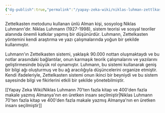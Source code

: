 ```yaml
---
{"dg-publish":true,"permalink":"/yapay-zeka-wiki/niklas-luhman-zettlkasten-not-tutma-yoentemi-ile-90-binden-fazla-notu-derleyebilmistir/"}
---
```


Zettelkasten metodunu kullanan ünlü Alman kişi, sosyolog Niklas Luhmann'dır. Niklas Luhmann (1927-1998), sistem teorisi ve sosyal teoriler alanında önemli katkılar yapmış bir düşünürdür. Luhmann, Zettelkasten yöntemini kendi araştırma ve yazı çalışmalarında yoğun bir şekilde kullanmıştır.

Luhmann'ın Zettelkasten sistemi, yaklaşık 90.000 nottan oluşmaktaydı ve bu notlar arasındaki bağlantılar, onun karmaşık teorik çalışmalarını ve yazılarını geliştirmesinde büyük rol oynamıştır. Luhmann, bu sistemi kullanarak geniş bir bilgi ağı oluşturmuş ve bu ağ aracılığıyla düşüncelerini organize etmiştir. Kendi ifadeleriyle, Zettelkasten sistemi onun ikinci bir beyniydi ve bu sistem sayesinde bilgi ve fikirlerini etkili bir şekilde yönetebilmiştir.

[[Yapay Zeka Wiki/Niklas Luhmann 70'ten fazla kitap ve 400'den fazla makale yazmış Almanya'nın en üretken insanı seçilmiştir\|Niklas Luhmann 70'ten fazla kitap ve 400'den fazla makale yazmış Almanya'nın en üretken insanı seçilmiştir]]